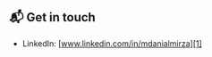 ## 📬 Get in touch

- LinkedIn: [www.linkedin.com/in/mdanialmirza][1]

[1]: www.linkedin.com/in/mdanialmirza
